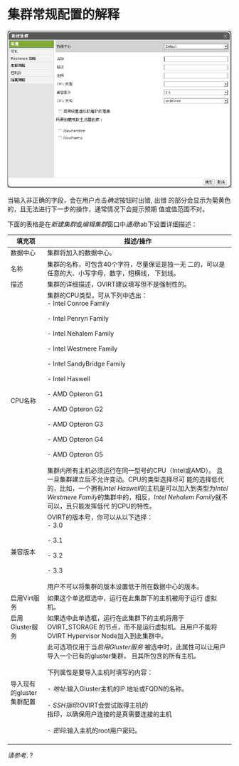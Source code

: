 # 集群常规配置的解释

![新建集群窗口](../images/EayunOS_New_Cluster_Window.png)

当输入非正确的字段，会在用户点击*确定*按钮时出错, 出错
的部分会显示为菊黄色的，且无法进行下一步的操作，通常情况下会提示预期
值或值范围不对。

下面的表格是在*新建集群*或*编辑集群*窗口中*通用*tab下设置详细描述：

|填充项|描述/操作|
|------|---------|
|数据中心|集群将加入的数据中心。|
|名称|集群的名称，可包含40个字符，尽量保证是独一无 二的，可以是任意的大、小写字母，数字，短横线， 下划线。|
|描述|集群的详细描述，OVIRT建议填写但不是强制性的。|
|CPU名称|集群的CPU类型，可从下列中选出：<br/>-   Intel Conroe Family<br/><br/>-   Intel Penryn Family<br/><br/>-   Intel Nehalem Family<br/><br/>-   Intel Westmere Family<br/><br/>-   Intel SandyBridge Family<br/><br/>-   Intel Haswell<br/><br/>-   AMD Opteron G1<br/><br/>-   AMD Opteron G2<br/><br/>-   AMD Opteron G3<br/><br/>-   AMD Opteron G4<br/><br/>-   AMD Opteron G5<br/><br/>集群内所有主机必须运行在同一型号的CPU（Intel或AMD）。 且一旦集群建立后不允许变动。CPU的类型选择尽可 能的选择低代的，比如，一个拥有*Intel Haswell*的主机是可以加入到类型为*Intel Westmere Family*的集群中的，相反，*Intel Nehalem Family*就不可以，且只能发挥低代 的CPU的特性。|
|兼容版本|OVIRT的版本号，你可以从以下选择：<br/>-   3.0<br/><br/>-   3.1<br/><br/>-   3.2<br/><br/>-   3.3<br/><br/>用户不可以将集群的版本设置低于所在数据中心的版本。|
|启用Virt服务|如果这个单选框选中，运行在此集群下的主机被用于运行 虚拟机。|
|启用Gluster服务|如果选中此单选框，运行在此集群下的主机将用于OVIRT\_STORAGE 的节点，而不是运行虚拟机。且用户不能将OVIRT Hypervisor Node加入到此集群中。|
|导入现有的gluster集群配置|此可选项仅用于当*启用Gluster服务* 被选中时，此属性可以让用户导入一个已有的gluster集群， 且其所包含的所有主机。<br/><br/>下列属性是要导入主机时填写的内容：<br/><br/>-   *地址*:输入Gluster主机的IP 地址或FQDN的名称。<br/><br/>-   *SSH指印*:OVIRT会尝试取得主机的<br/>    指印，以确保用户连接的是真需要连接的主机<br/><br/>-   *密码*:输入主机的root用户密码。<br/><br/>|

*请参考*.
?
 
